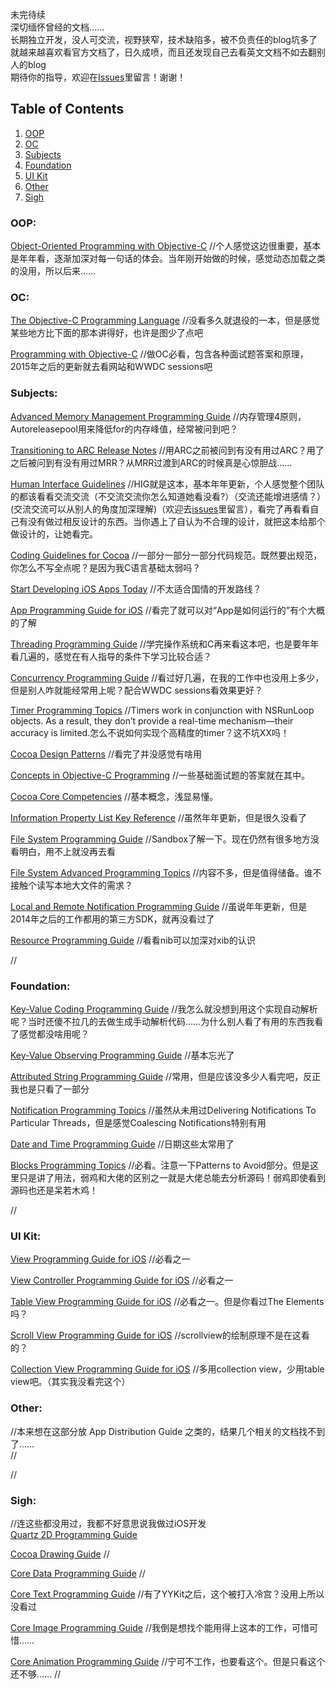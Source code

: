 未完待续  
深切缅怀曾经的文档……    
长期独立开发，没人可交流，视野狭窄，技术缺陷多，被不负责任的blog坑多了就越来越喜欢看官方文档了，日久成喷，而且还发现自己去看英文文档不如去翻别人的blog  
期待你的指导，欢迎在[Issues](https://github.com/saint-shaka/SayGoodByeToiOSDevelopment/issues)里留言！谢谢！  

## <a name='contents'>Table of Contents</a>

  1. [OOP](#OOP)
  1. [OC](#OC)
  1. [Subjects](#Subjects)
  1. [Foundation](#Foundation)
  1. [UI Kit](#UIKit)
  1. [Other](#Other)
  1. [Sigh](#Sigh)
  ### <a name='OOP'> OOP:</a>
  [Object-Oriented Programming with Objective-C](https://developer.apple.com/library/archive/documentation/Cocoa/Conceptual/OOP_ObjC/Articles/ooWhy.html)
//个人感觉这边很重要，基本是年年看，逐渐加深对每一句话的体会。当年刚开始做的时候，感觉动态加载之类的没用，所以后来……

  ### <a name='OC'> OC:</a>
   [The Objective-C Programming Language](https://developer.apple.com/library/archive/documentation/Cocoa/Conceptual/ObjectiveC/Introduction/introObjectiveC.html#//apple_ref/doc/uid/TP30001163-CH1-SW2)
//没看多久就退役的一本，但是感觉某些地方比下面的那本讲得好，也许是图少了点吧

[Programming with Objective-C](https://developer.apple.com/library/archive/documentation/Cocoa/Conceptual/ProgrammingWithObjectiveC/Introduction/Introduction.html)
//做OC必看，包含各种面试题答案和原理，2015年之后的更新就去看网站和WWDC sessions吧

  ### <a name='Subjects'> Subjects:</a>
  [Advanced Memory Management Programming Guide](https://developer.apple.com/library/archive/documentation/Cocoa/Conceptual/MemoryMgmt/Articles/MemoryMgmt.html#//apple_ref/doc/uid/10000011-SW1)
//内存管理4原则，Autoreleasepool用来降低for的内存峰值，经常被问到吧？

[Transitioning to ARC Release Notes](https://developer.apple.com/library/archive/releasenotes/ObjectiveC/RN-TransitioningToARC/Introduction/Introduction.html#//apple_ref/doc/uid/TP40011226-CH1-SW11)
//用ARC之前被问到有没有用过ARC？用了之后被问到有没有用过MRR？从MRR过渡到ARC的时候真是心惊胆战……

[Human Interface Guidelines](https://developer.apple.com/design/human-interface-guidelines/ios/overview/themes/)
//HIG就是这本，基本年年更新，个人感觉整个团队的都该看看交流交流（不交流交流你怎么知道她看没看?）（交流还能增进感情？）(交流交流可以从别人的角度加深理解)（欢迎去[issues](https://github.com/saint-shaka/SayGoodByeToiOSDevelopment/issues)里留言），看完了再看看自己有没有做过相反设计的东西。当你遇上了自认为不合理的设计，就把这本给那个做设计的，让她看完。

[Coding Guidelines for Cocoa](https://developer.apple.com/library/archive/documentation/Cocoa/Conceptual/CodingGuidelines/CodingGuidelines.html)
//一部分一部分一部分代码规范。既然要出规范，你怎么不写全点呢？是因为我C语言基础太弱吗？

[Start Developing iOS Apps Today](https://developer.apple.com/library/archive/referencelibrary/GettingStarted/RoadMapiOS-Legacy/chapters/Introduction.html)
//不太适合国情的开发路线？

[App Programming Guide for iOS](https://developer.apple.com/library/archive/documentation/iPhone/Conceptual/iPhoneOSProgrammingGuide/Introduction/Introduction.html#//apple_ref/doc/uid/TP40007072-CH1-SW1)
//看完了就可以对“App是如何运行的”有个大概的了解

[Threading Programming Guide](https://developer.apple.com/library/archive/documentation/Cocoa/Conceptual/Multithreading/Introduction/Introduction.html)
//学完操作系统和C再来看这本吧，也是要年年看几遍的，感觉在有人指导的条件下学习比较合适？

[Concurrency Programming Guide](https://developer.apple.com/library/archive/documentation/General/Conceptual/ConcurrencyProgrammingGuide/Introduction/Introduction.html#//apple_ref/doc/uid/TP40008091-CH1-SW1)
//看过好几遍，在我的工作中也没用上多少，但是别人咋就能经常用上呢？配合WWDC sessions看效果更好？

[Timer Programming Topics](https://developer.apple.com/library/archive/documentation/Cocoa/Conceptual/Timers/Timers.html#//apple_ref/doc/uid/10000061-SW1)
//Timers work in conjunction with NSRunLoop objects. As a result, they don’t provide a real-time mechanism—their accuracy is limited.怎么不说如何实现个高精度的timer？这不坑XX吗！

[Cocoa Design Patterns](https://developer.apple.com/library/archive/documentation/Cocoa/Conceptual/CocoaFundamentals/CocoaDesignPatterns/CocoaDesignPatterns.html#//apple_ref/doc/uid/TP40002974-CH6-SW6)
//看完了并没感觉有啥用

[Concepts in Objective-C Programming](https://developer.apple.com/library/archive/documentation/General/Conceptual/CocoaEncyclopedia/Introduction/Introduction.html)
//一些基础面试题的答案就在其中。

[Cocoa Core Competencies](https://developer.apple.com/library/archive/documentation/General/Conceptual/DevPedia-CocoaCore/Introduction.html#//apple_ref/doc/uid/TP40008195-CH68-DontLinkElementID_2)
//基本概念，浅显易懂。

[Information Property List Key Reference](https://developer.apple.com/library/archive/documentation/General/Reference/InfoPlistKeyReference/Introduction/Introduction.html#//apple_ref/doc/uid/TP40009248-SW1)
//虽然年年更新，但是很久没看了

[File System Programming Guide](https://developer.apple.com/library/archive/documentation/FileManagement/Conceptual/FileSystemProgrammingGuide/Introduction/Introduction.html#//apple_ref/doc/uid/TP40010672-CH1-SW1)
//Sandbox了解一下。现在仍然有很多地方没看明白，用不上就没再去看

[File System Advanced Programming Topics](https://developer.apple.com/library/archive/documentation/FileManagement/Conceptual/FileSystemAdvancedPT/Introduction/Introduction.html#//apple_ref/doc/uid/TP40010765-CH1-SW1)
//内容不多，但是值得储备。谁不接触个读写本地大文件的需求？

[Local and Remote Notification Programming Guide](https://developer.apple.com/library/archive/documentation/NetworkingInternet/Conceptual/RemoteNotificationsPG/)
//虽说年年更新，但是2014年之后的工作都用的第三方SDK，就再没看过了

[Resource Programming Guide](https://developer.apple.com/library/archive/documentation/Cocoa/Conceptual/LoadingResources/Introduction/Introduction.html#//apple_ref/doc/uid/10000051i-CH1-SW1)
//看看nib可以加深对xib的认识

[]()
//



### <a name='Foundation'> Foundation:</a>

[Key-Value Coding Programming Guide](https://developer.apple.com/library/archive/documentation/Cocoa/Conceptual/KeyValueCoding/)
//我怎么就没想到用这个实现自动解析呢？当时还傻不拉几的去做生成手动解析代码……为什么别人看了有用的东西我看了感觉都没啥用呢？

[Key-Value Observing Programming Guide](https://developer.apple.com/library/archive/documentation/Cocoa/Conceptual/KeyValueObserving/KeyValueObserving.html#//apple_ref/doc/uid/10000177i)
//基本忘光了

[Attributed String Programming Guide](https://developer.apple.com/library/archive/documentation/Cocoa/Conceptual/AttributedStrings/AttributedStrings.html#//apple_ref/doc/uid/10000036-BBCCGDBG)
//常用，但是应该没多少人看完吧，反正我也是只看了一部分

[Notification Programming Topics](https://developer.apple.com/library/archive/documentation/Cocoa/Conceptual/Notifications/Introduction/introNotifications.html)
//虽然从未用过Delivering Notifications To Particular Threads，但是感觉Coalescing Notifications特别有用

[Date and Time Programming Guide](https://developer.apple.com/library/archive/documentation/Cocoa/Conceptual/DatesAndTimes/DatesAndTimes.html)
//日期这些太常用了

[Blocks Programming Topics](https://developer.apple.com/library/archive/documentation/Cocoa/Conceptual/Blocks/Articles/bxGettingStarted.html#//apple_ref/doc/uid/TP40007502-CH7-SW1)
//必看。注意一下Patterns to Avoid部分。但是这里只是讲了用法，弱鸡和大佬的区别之一就是大佬总能去分析源码！弱鸡即使看到源码也还是呆若木鸡！

[]()
//
### <a name='UIKit'> UI Kit:</a>

[View Programming Guide for iOS](https://developer.apple.com/library/archive/documentation/WindowsViews/Conceptual/ViewPG_iPhoneOS/Introduction/Introduction.html)
//必看之一

[View Controller Programming Guide for iOS](https://developer.apple.com/library/archive/featuredarticles/ViewControllerPGforiPhoneOS/index.html#//apple_ref/doc/uid/TP40007457)
//必看之一

[Table View Programming Guide for iOS](https://developer.apple.com/library/archive/documentation/UserExperience/Conceptual/TableView_iPhone/AboutTableViewsiPhone/AboutTableViewsiPhone.html)
//必看之一。但是你看过The Elements吗？

[Scroll View Programming Guide for iOS](https://developer.apple.com/library/archive/documentation/WindowsViews/Conceptual/UIScrollView_pg/Introduction/Introduction.html#//apple_ref/doc/uid/TP40008179)
//scrollview的绘制原理不是在这看的？

[Collection View Programming Guide for iOS](https://developer.apple.com/library/archive/documentation/WindowsViews/Conceptual/CollectionViewPGforIOS/Introduction/Introduction.html)
//多用collection view，少用table view吧。（其实我没看完这个）

### <a name='Other'> Other:</a>
//本来想在这部分放 App Distribution Guide 之类的，结果几个相关的文档找不到了……  
[]()
//

[]()
//

### <a name='Sigh'> Sigh:</a>
//连这些都没用过，我都不好意思说我做过iOS开发  
[Quartz 2D Programming Guide](https://developer.apple.com/library/archive/documentation/GraphicsImaging/Conceptual/drawingwithquartz2d/Introduction/Introduction.html#//apple_ref/doc/uid/TP40007533-SW1)

[Cocoa Drawing Guide](https://developer.apple.com/library/archive/documentation/Cocoa/Conceptual/CocoaDrawingGuide/Introduction/Introduction.html#//apple_ref/doc/uid/TP40003290-CH201-SW1)
//

[Core Data Programming Guide](https://developer.apple.com/library/archive/documentation/Cocoa/Conceptual/CoreData/)
//

[Core Text Programming Guide](https://developer.apple.com/library/archive/documentation/StringsTextFonts/Conceptual/CoreText_Programming/Introduction/Introduction.html)
//有了YYKit之后，这个被打入冷宫？没用上所以没看过

[Core Image Programming Guide](https://developer.apple.com/library/archive/documentation/GraphicsImaging/Conceptual/CoreImaging/ci_intro/ci_intro.html#//apple_ref/doc/uid/TP30001185-CH1-TPXREF101)
//我倒是想找个能用得上这本的工作，可惜可惜……

[Core Animation Programming Guide](https://developer.apple.com/library/archive/documentation/Cocoa/Conceptual/CoreAnimation_guide/Introduction/Introduction.html#//apple_ref/doc/uid/TP40004514-CH1-SW1)
//宁可不工作，也要看这个。但是只看这个还不够……
[]()
//



